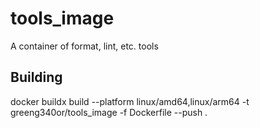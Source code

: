 # tools_image
A container of format, lint, etc. tools

## Building

docker buildx build --platform linux/amd64,linux/arm64 -t greeng340or/tools_image -f Dockerfile --push .
